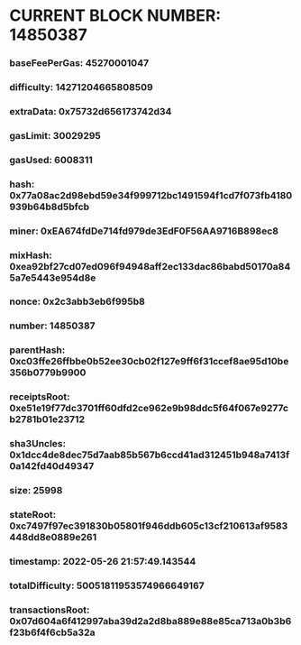 # CURRENT BLOCK NUMBER: 14850387

### baseFeePerGas: 45270001047
### difficulty: 14271204665808509
### extraData: 0x75732d656173742d34
### gasLimit: 30029295
### gasUsed: 6008311
### hash: 0x77a08ac2d98ebd59e34f999712bc1491594f1cd7f073fb4180939b64b8d5bfcb
### miner: 0xEA674fdDe714fd979de3EdF0F56AA9716B898ec8
### mixHash: 0xea92bf27cd07ed096f94948aff2ec133dac86babd50170a845a7e5443e954d8e
### nonce: 0x2c3abb3eb6f995b8
### number: 14850387
### parentHash: 0xc03ffe26ffbbe0b52ee30cb02f127e9ff6f31ccef8ae95d10be356b0779b9900
### receiptsRoot: 0xe51e19f77dc3701ff60dfd2ce962e9b98ddc5f64f067e9277cb2781b01e23712
### sha3Uncles: 0x1dcc4de8dec75d7aab85b567b6ccd41ad312451b948a7413f0a142fd40d49347
### size: 25998
### stateRoot: 0xc7497f97ec391830b05801f946ddb605c13cf210613af9583448dd8e0889e261
### timestamp: 2022-05-26 21:57:49.143544
### totalDifficulty: 50051811953574966649167
### transactionsRoot: 0x07d604a6f412997aba39d2a2d8ba889e88e85ca713a0b3b6f23b6f4f6cb5a32a
